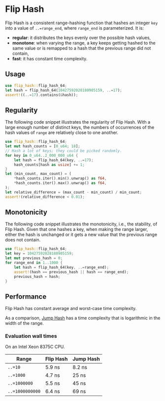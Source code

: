 # Flip Hash

Flip Hash is a consistent range-hashing function that hashes an integer
`key` into a value of `..=range_end`, where `range_end` is parameterized.
It is:
- __regular__: it distributes the keys evenly over the possible hash values,
- __monotone__: when varying the range, a key keeps getting hashed to the
  same value or is remapped to a hash that the previous range did not
  contain,
- __fast__: it has constant time complexity.

## Usage

```rs
use flip_hash::flip_hash_64;
let hash = flip_hash_64(10427592028180905159, ..=17);
assert!((..=17).contains(&hash));
```

## Regularity

The following code snippet illustrates the regularity of Flip Hash.
With a large enough number of distinct keys, the numbers of occurrences of
the hash values of `range` are relatively close to one another.

```rs
use flip_hash::flip_hash_64;
let mut hash_counts = [0_u64; 18];
// Hash a lot of keys; they could be picked randomly.
for key in 0_u64..2_000_000_u64 {
    let hash = flip_hash_64(key, ..=17);
    hash_counts[hash as usize] += 1;
}
let (min_count, max_count) = (
    *hash_counts.iter().min().unwrap() as f64,
    *hash_counts.iter().max().unwrap() as f64,
);
let relative_difference = (max_count - min_count) / min_count;
assert!(relative_difference < 0.01);
```

## Monotonicity

The following code snippet illustrates the monotonicity, i.e., the
stability, of Flip Hash.
Given that one hashes a key, when making the range larger, either the hash
is unchanged or it gets a new value that the previous range does not
contain.

```rs
use flip_hash::flip_hash_64;
let key = 10427592028180905159;
let mut previous_hash = 0;
for range_end in 1..1000 {
    let hash = flip_hash_64(key, ..=range_end);
    assert!(hash == previous_hash || hash == range_end);
    previous_hash = hash;
}
```

## Performance

Flip Hash has constant average and worst-case time complexity.

As a comparison, [Jump Hash](https://arxiv.org/abs/1406.2294) has a time
complexity that is logarithmic in the width of the range.

### Evaluation wall times

On an Intel Xeon 8375C CPU.

| Range | Flip Hash | Jump Hash |
|-|-|-|
| `..=10` | 5.9 ns | 8.2 ns |
| `..=1000` | 4.7 ns | 25 ns |
| `..=1000000` | 5.5 ns | 45 ns |
| `..=1000000000` | 6.4 ns | 69 ns |
